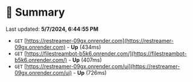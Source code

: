 # 📖 Summary
Last updated: **5/7/2024, 6:44:55 PM**

- `GET` [https://restreamer-09gx.onrender.com](https://restreamer-09gx.onrender.com) - **Up** (434ms)
- `GET` [https://filestreambot-b5k6.onrender.com/](https://filestreambot-b5k6.onrender.com/) - **Up** (407ms)
- `GET` [https://restreamer-09gx.onrender.com/ui](https://restreamer-09gx.onrender.com/ui) - **Up** (726ms)
